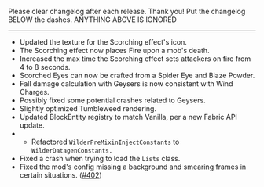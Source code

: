 Please clear changelog after each release.
Thank you!
Put the changelog BELOW the dashes. ANYTHING ABOVE IS IGNORED

-----------------
- Updated the texture for the Scorching effect's icon.
- The Scorching effect now places Fire upon a mob's death.
- Increased the max time the Scorching effect sets attackers on fire from 4 to 8 seconds.
- Scorched Eyes can now be crafted from a Spider Eye and Blaze Powder.
- Fall damage calculation with Geysers is now consistent with Wind Charges.
- Possibly fixed some potential crashes related to Geysers.
- Slightly optimized Tumbleweed rendering.
- Updated BlockEntity registry to match Vanilla, per a new Fabric API update.
- - Refactored `WilderPreMixinInjectConstants` to `WilderDatagenConstants.`
- Fixed a crash when trying to load the `Lists` class.
- Fixed the mod's config missing a background and smearing frames in certain situations. ([#402](https://github.com/FrozenBlock/WilderWild/issues/402))
